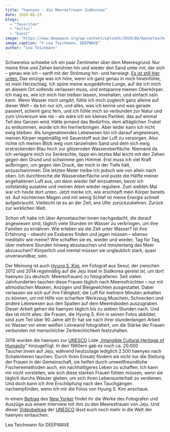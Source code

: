```yaml
---
title: "haenyeo - die Meeresfrauen Südkoreas"
date: 2020-08-23
blogs: 
  - "favoriten"
  - "kultur"
  - "kunst"
image: "https://www.deepwave.org/wp-content/uploads/2020/08/Apnoetauchen.jpg"
image_caption: "© Lea Teichmann, DEEPWAVE"
author: "Lea Teichmann"
---
```


Schwerelos schwebe ich ein paar Zentimeter über dem Meeresgrund. Nur meine Knie und Zehen berühren hin und wieder den Sand unter mir, der sich – genau wie ich – sanft mit der Strömung hin- und herwiegt. [Es ist still hier unten.](https://www.deepwave.org/die-ozeane/laerm/) Das einzige was ich höre, wenn ich ganz genau in mich hineinfühle, ist mein Herzschlag. Ich spüre meine ausgedehnte Lunge, auf die ich mich an diesem Ort vollends verlassen muss, und entspanne meinen Oberkörper. Ich mag es, wie ich mich hier treiben lassen, innehalten, und einfach sein kann. Wenn Wasser mich umgibt, fühle ich mich zugleich ganz alleine auf dieser Welt – da bin nur ich, und alles, was ich kenne und was gerade passiert, scheint ganz fern, und ich fühle mich so verbunden zur Natur und zum Universum wie nie – als wäre ich ein kleines Partikel, das auf einmal Teil des Ganzen wird. Hätte jemand das Bedürfnis, dem alltäglichen Trubel zu entkommen, würde ich ihn hierherbringen. Aber leider kann ich nicht ewig bleiben. Als lungenatmendes Lebewesen bin ich darauf angewiesen, meinen Körper regelmäßig mit Sauerstoff aus der Luft zu versorgen. Also richte ich meinen Blick weg vom tänzelnden Sand und dem sich ewig erstreckenden Blau hoch zur glitzernden Wasseroberfläche. Niemand da. Ich verlagere mich ins Senkrechte, tippe ein letztes Mal leicht mit den Zehen gegen den Grund und schwimme gen Himmel. Erst muss ich viel Kraft aufbringen, um gegen den Druck, der mich in der Tiefe hält, anzuschwimmen. Die letzten Meter treibe ich jedoch wie von allein nach oben. Ich durchbreche die Wasseroberfläche und puste die Hälfte meiner angehaltenen Luft aus, um dann wieder tief einzuatmen, bevor ich vollständig ausatme und meinen Atem wieder reguliere. Zum siebten Mal war ich heute dort unten. Jetzt merke ich, wie erschöpft mein Körper bereits ist. Auf nüchternen Magen und mit wenig Schlaf ist meine Energie schnell aufgebraucht. Vielleicht ist es an der Zeit, ans Ufer zurückzukehren. Zurück zur wirklichen Welt.

Schon oft habe ich über Apnoetaucher:innen nachgedacht, die darauf angewiesen sind, täglich viele Stunden im Wasser zu verbringen, um ihre Familien zu ernähren. Wie erleben sie die Zeit unter Wasser? Ist ihre Erfahrung – obwohl sie Essbares finden und jagen müssen – ebenso meditativ wie meine? Wie schaffen sie es, wieder und wieder, Tag für Tag, über mehrere Stunden hinweg abzutauchen und minutenlang das Meer abzusuchen? Körperlich und mental müssen sie unglaublich stark, quasi unverwundbar, sein.

Der Meinung ist auch [Hyung S. Kim](https://www.instagram.com/hyungskim/), ein Fotograf aus Seoul, der zwischen 2012 und 2014 regelmäßig auf die Jeju Insel in Südkorea gereist ist, um dort haenyeo (zu deutsch: Meeresfrauen) zu fotografieren. Seit vielen Jahrhunderten tauchen diese Frauen täglich nach Meeresfrüchten – nur mit altmodischen Masken, Anzügen und Bleigewichten ausgestattet. Dabei verlassen sie sich auf ihre Fähigkeit, die Luft für mehrere Minuten anhalten zu können, um mit Hilfe von scharfem Werkzeug Muscheln, Schnecken und andere Lebewesen aus den Spalten auf dem Meeresboden auszugraben. Dieser Arbeit gehen die haenyeo täglich bis zu sieben Stunden nach. Und das ist nicht alles: die Frauen, die Hyung S. Kim in seinen Fotos abbildet, sind zum Teil über 90 Jahre alt! Er hat sie nach ihrer stundenlangen Arbeit im Wasser vor einer weißen Leinwand fotografiert, um die Stärke der Frauen verbunden mit menschlicher Zerbrechlichkeit festzuhalten.

2016 wurden die haenyeo zur [UNESCO](https://en.unesco.org/) Liste „[Intangible Cultural Heritage of Humanity](https://ich.unesco.org/en/RL/culture-of-jeju-haenyeo-women-divers-01068)” hinzugefügt. In den 1960ern gab es noch ca. 20.000 Taucher:innen auf Jeju, während heutzutage lediglich 2.500 haenyeo nach Schalentieren tauchen. Durch ihren Einsatz fördern sie nicht nur die Stellung der Frauen in der Gemeinschaft, sie helfen durch umweltfreundliche Fischereimethoden auch, ein nachhaltigeres Leben zu schaffen. Ich kann mir nicht vorstellen, wie sich diese starken Frauen fühlen müssen, wenn sie täglich durchs Wasser gleiten, um sich ihren Lebensunterhalt zu verdienen. Und doch kann ich ihre Erschöpfung nach den Tauchgängen nachempfinden, wenn ich mir die Fotos von Hyung S. Kim anschaue.

In einem [Beitrag](https://www.newyorker.com/culture/photo-booth/sea-women-of-south-korea) des [New Yorker](https://www.newyorker.com/) findet ihr die Werke des Fotografen und Auszüge aus einem Interview mit ihm zu den Meeresfrauen von Jeju. Und dieser [Videobeitrag](https://www.youtube.com/watch?v=lk7DQLMKBTE) der [UNESCO](https://www.youtube.com/channel/UCkD7gm3Am3M3k156lk46t3A) lässt euch noch mehr in die Welt der haenyeo eintauchen.

Lea Teichmann für DEEPWAVE
